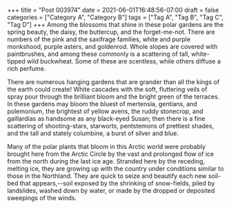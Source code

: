 +++
title = "Post 003974"
date = 2021-06-01T16:48:56-07:00
draft = false
categories = ["Category A", "Category B"]
tags = ["Tag A", "Tag B", "Tag C", "Tag D"]
+++
Among the blossoms that shine in these polar gardens are the spring beauty, the daisy, the buttercup, and the forget-me-not. There are numbers of the pink and the saxifrage families, white and purple monkshood, purple asters, and goldenrod. Whole slopes are covered with paintbrushes, and among these commonly is a scattering of tall, white-tipped wild buckwheat. Some of these are scentless, while others diffuse a rich perfume.

There are numerous hanging gardens that are grander than all the kings of the earth could create! White cascades with the soft, fluttering veils of spray pour through the brilliant bloom and the bright green of the terraces. In these gardens may bloom the bluest of mertensia, gentians, and polemonium, the brightest of yellow avens, the ruddy stonecrop, and gaillardias as handsome as any black-eyed Susan; then there is a fine scattering of shooting-stars, starworts, pentstemons of prettiest shades, and the tall and stately columbine, a burst of silver and blue.

Many of the polar plants that bloom in this Arctic world were probably brought here from the Arctic Circle by the vast and prolonged flow of ice from the north during the last ice age. Stranded here by the receding, melting ice, they are growing up with the country under conditions similar to those in the Northland. They are quick to seize and beautify each new soil-bed that appears,--soil exposed by the shrinking of snow-fields, piled by landslides, washed down by water, or made by the dropped or deposited sweepings of the winds.
